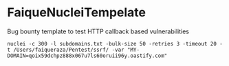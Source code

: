 # FaiqueNucleiTempelate
Bug bounty template to test HTTP callback based vulnerabilities

```
nuclei -c 300 -l subdomains.txt -bulk-size 50 -retries 3 -timeout 20 -t /Users/faiqueraza/Pentest/ssrf/ -var "MY-DOMAIN=qoix59dchpz888x067u7ls60oruii96y.oastify.com"
```

